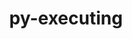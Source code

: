 ---
title: "py-executing"
layout: cache
categories: [package, develop-2023-09-24]
meta: {"versions": ["1.2.0"], "compilers": ["gcc@=11.1.0"], "oss": ["ubuntu20.04"], "platforms": ["linux"], "targets": ["ppc64le", "x86_64_v3"], "stacks": ["data-vis-sdk", "e4s", "e4s-power", "root"], "num_specs": 6, "num_specs_by_stack": {"root": 6, "e4s-power": 2, "e4s": 2, "data-vis-sdk": 2}}
spec_details: [{"hash": "saktex5xn5zbd7biisibll56qa4fzhlv", "compiler": "gcc@=11.1.0", "versions": ["1.2.0"], "os": "ubuntu20.04", "platform": "linux", "target": "ppc64le", "variants": ["build_system=python_pip"], "stacks": ["root", "e4s-power"], "size": "-", "tarball": "https://binaries.spack.io/develop-2023-09-24/build_cache/linux-ubuntu20.04-ppc64le/gcc-11.1.0/py-executing-1.2.0/linux-ubuntu20.04-ppc64le-gcc-11.1.0-py-executing-1.2.0-saktex5xn5zbd7biisibll56qa4fzhlv.spack"}, {"hash": "xmlkv3tgacgtiack5qbzyow4jg2e2f4y", "compiler": "gcc@=11.1.0", "versions": ["1.2.0"], "os": "ubuntu20.04", "platform": "linux", "target": "ppc64le", "variants": ["build_system=python_pip"], "stacks": ["root", "e4s-power"], "size": "-", "tarball": "https://binaries.spack.io/develop-2023-09-24/build_cache/linux-ubuntu20.04-ppc64le/gcc-11.1.0/py-executing-1.2.0/linux-ubuntu20.04-ppc64le-gcc-11.1.0-py-executing-1.2.0-xmlkv3tgacgtiack5qbzyow4jg2e2f4y.spack"}, {"hash": "brehgarxcbkov6rvv4fv6vx2o3dyfq5y", "compiler": "gcc@=11.1.0", "versions": ["1.2.0"], "os": "ubuntu20.04", "platform": "linux", "target": "x86_64_v3", "variants": ["build_system=python_pip"], "stacks": ["root", "e4s"], "size": "-", "tarball": "https://binaries.spack.io/develop-2023-09-24/build_cache/linux-ubuntu20.04-x86_64_v3/gcc-11.1.0/py-executing-1.2.0/linux-ubuntu20.04-x86_64_v3-gcc-11.1.0-py-executing-1.2.0-brehgarxcbkov6rvv4fv6vx2o3dyfq5y.spack"}, {"hash": "st34vzquuiljumm7ot6qxt4syuau3yfl", "compiler": "gcc@=11.1.0", "versions": ["1.2.0"], "os": "ubuntu20.04", "platform": "linux", "target": "x86_64_v3", "variants": ["build_system=python_pip"], "stacks": ["data-vis-sdk", "root"], "size": "-", "tarball": "https://binaries.spack.io/develop-2023-09-24/build_cache/linux-ubuntu20.04-x86_64_v3/gcc-11.1.0/py-executing-1.2.0/linux-ubuntu20.04-x86_64_v3-gcc-11.1.0-py-executing-1.2.0-st34vzquuiljumm7ot6qxt4syuau3yfl.spack"}, {"hash": "ouy2lgb4zxpadlqrzsudhkpydwuefz32", "compiler": "gcc@=11.1.0", "versions": ["1.2.0"], "os": "ubuntu20.04", "platform": "linux", "target": "x86_64_v3", "variants": ["build_system=python_pip"], "stacks": ["data-vis-sdk", "root"], "size": "-", "tarball": "https://binaries.spack.io/develop-2023-09-24/build_cache/linux-ubuntu20.04-x86_64_v3/gcc-11.1.0/py-executing-1.2.0/linux-ubuntu20.04-x86_64_v3-gcc-11.1.0-py-executing-1.2.0-ouy2lgb4zxpadlqrzsudhkpydwuefz32.spack"}, {"hash": "bizrqryo7up7vjns7dza5shvu2rcoero", "compiler": "gcc@=11.1.0", "versions": ["1.2.0"], "os": "ubuntu20.04", "platform": "linux", "target": "x86_64_v3", "variants": ["build_system=python_pip"], "stacks": ["root", "e4s"], "size": "-", "tarball": "https://binaries.spack.io/develop-2023-09-24/build_cache/linux-ubuntu20.04-x86_64_v3/gcc-11.1.0/py-executing-1.2.0/linux-ubuntu20.04-x86_64_v3-gcc-11.1.0-py-executing-1.2.0-bizrqryo7up7vjns7dza5shvu2rcoero.spack"}]
---